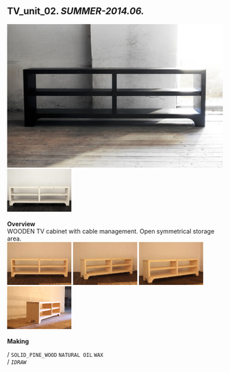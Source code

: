
## TV_unit_02. _SUMMER-2014.06._  
![TV_unit_02](/projects/TV_unit_02/100.jpg)<a href="https://ewwgene.github.io/projects/TV_unit_02/101.jpg"><img src="/projects/TV_unit_02/101.jpg" height="100"></a> 
<br>  
**Overview**  
WOODEN TV cabinet with cable management. Open symmetrical storage area. 
<br>
<a href="https://ewwgene.github.io/projects/TV_unit_02/Making/IMG_1516.jpg"><img src="/projects/TV_unit_02/Making/IMG_1516.jpg" height="100"></a> <a href="https://ewwgene.github.io/projects/TV_unit_02/Making/IMG_1518.jpg"><img src="/projects/TV_unit_02/Making/IMG_1518.jpg" height="100"></a> <a href="https://ewwgene.github.io/projects/TV_unit_02/Making/IMG_1520.jpg"><img src="/projects/TV_unit_02/Making/IMG_1520.jpg" height="100"></a> <a href="https://ewwgene.github.io/projects/TV_unit_02/Making/IMG_1527.jpg"><img src="/projects/TV_unit_02/Making/IMG_1527.jpg" height="100"></a> <br>  
**Making**  
  
/
`SOLID_PINE_WOOD` `NATURAL OIL` `WAX`   
/
_`IDRAW`_   
<br>

<br>

